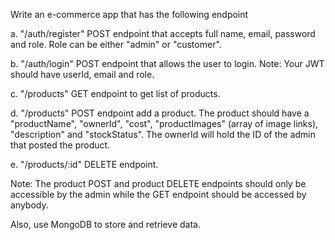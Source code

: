 Write an e-commerce app that has the following endpoint

a. "/auth/register" POST endpoint that accepts full name, email, password and role. Role can be either "admin" or "customer".

b. "/auth/login" POST endpoint that allows the user to login. Note: Your JWT should have userId, email and role.

c. "/products" GET endpoint to get list of products.

d. "/products" POST endpoint add a product. The product should have a "productName", "ownerId", "cost", "productImages" (array of image links), "description" and "stockStatus". The ownerId will hold the ID of the admin that posted the product.

e. "/products/:id" DELETE endpoint.

 

Note: The product POST and product DELETE endpoints should only be accessible by the admin while the GET endpoint should be accessed by anybody.

Also, use MongoDB to store and retrieve data.